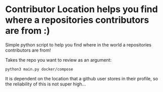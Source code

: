 # Contributor Location helps you find where a repositories contributors are from :) 

Simple python script to help you find where in the world a repositories contributors are from!

Takes the repo you want to review as an argument: 

```
python3 main.py docker/compose
```

It is dependent on the location that a github user stores in their profile, so the reliability of this is not super high...
